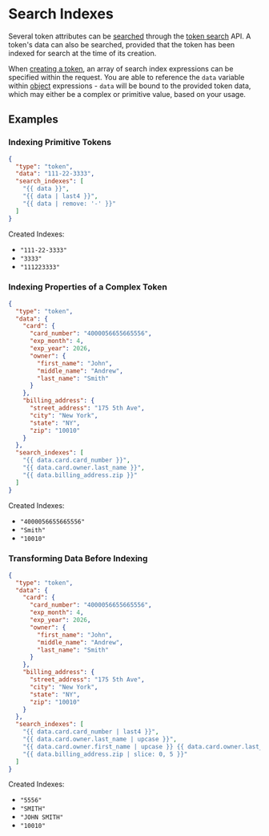 # Search Indexes

Several token attributes can be [searched](https://developers.basistheory.com/concepts/what-is-search/) through the [token search](/docs/api/tokens/search) API.
A token's data can also be searched, provided that the token has been indexed for search at the time of its creation.

When [creating a token](/docs/api/tokens#create-token), an array of search index expressions can be specified within the request.
You are able to reference the `data` variable within [object](/docs/expressions#objects) expressions - 
`data` will be bound to the provided token data, which may either be a complex or primitive value, based on your usage.

## Examples

### Indexing Primitive Tokens

```json title=Request
{
  "type": "token",
  "data": "111-22-3333",
  "search_indexes": [
    "{{ data }}",
    "{{ data | last4 }}",
    "{{ data | remove: '-' }}"
  ]
}
```

Created Indexes:

- `"111-22-3333"`
- `"3333"`
- `"111223333"`

### Indexing Properties of a Complex Token

```json title=Request
{
  "type": "token",
  "data": {
    "card": {
      "card_number": "4000056655665556",
      "exp_month": 4,
      "exp_year": 2026,
      "owner": {
        "first_name": "John",
        "middle_name": "Andrew",
        "last_name": "Smith"
      }
    },
    "billing_address": {
      "street_address": "175 5th Ave",
      "city": "New York",
      "state": "NY",
      "zip": "10010"
    }
  },
  "search_indexes": [
    "{{ data.card.card_number }}",
    "{{ data.card.owner.last_name }}",
    "{{ data.billing_address.zip }}"
  ]
}
```

Created Indexes:

- `"4000056655665556"`
- `"Smith"`
- `"10010"`

### Transforming Data Before Indexing

```json title=Request
{
  "type": "token",
  "data": {
    "card": {
      "card_number": "4000056655665556",
      "exp_month": 4,
      "exp_year": 2026,
      "owner": {
        "first_name": "John",
        "middle_name": "Andrew",
        "last_name": "Smith"
      }
    },
    "billing_address": {
      "street_address": "175 5th Ave",
      "city": "New York",
      "state": "NY",
      "zip": "10010"
    }
  },
  "search_indexes": [
    "{{ data.card.card_number | last4 }}",
    "{{ data.card.owner.last_name | upcase }}",
    "{{ data.card.owner.first_name | upcase }} {{ data.card.owner.last_name | upcase }}",
    "{{ data.billing_address.zip | slice: 0, 5 }}"
  ]
}
```

Created Indexes:

- `"5556"`
- `"SMITH"`
- `"JOHN SMITH"`
- `"10010"`
